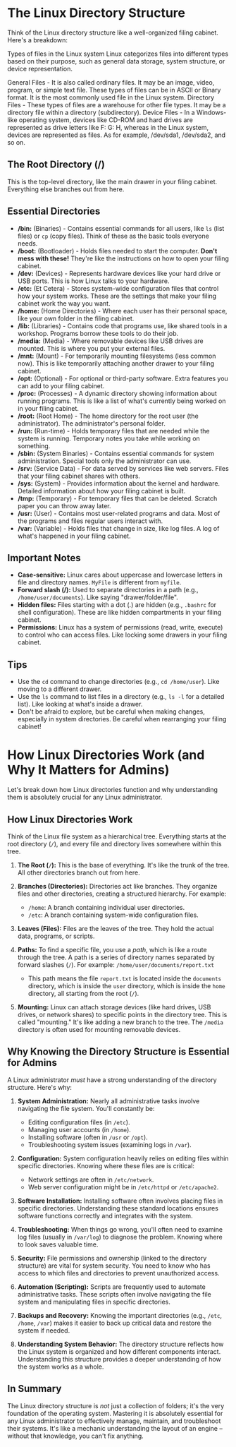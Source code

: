 # The Linux Directory Structure

Think of the Linux directory structure like a well-organized filing cabinet. Here's a breakdown:

Types of files in the Linux system
Linux categorizes files into different types based on their purpose, such as general data storage, system structure, or device representation.

General Files - It is also called ordinary files. It may be an image, video, program, or simple text file. These types of files can be in ASCII or Binary format. It is the most commonly used file in the Linux system.
Directory Files - These types of files are a warehouse for other file types. It may be a directory file within a directory (subdirectory).
Device Files - In a Windows-like operating system, devices like CD-ROM and hard drives are represented as drive letters like F: G: H, whereas in the Linux system, devices are represented as files. As for example, /dev/sda1, /dev/sda2, and so on.

## The Root Directory (/)

This is the top-level directory, like the main drawer in your filing cabinet. Everything else branches out from here.

## Essential Directories

*   **/bin:** (Binaries) - Contains essential commands for all users, like `ls` (list files) or `cp` (copy files).  Think of these as the basic tools everyone needs.
*   **/boot:** (Bootloader) - Holds files needed to start the computer.  **Don't mess with these!**  They're like the instructions on how to open your filing cabinet.
*   **/dev:** (Devices) - Represents hardware devices like your hard drive or USB ports.  This is how Linux talks to your hardware.
*   **/etc:** (Et Cetera) - Stores system-wide configuration files that control how your system works.  These are the settings that make your filing cabinet work the way you want.
*   **/home:** (Home Directories) - Where each user has their personal space, like your own folder in the filing cabinet.
*   **/lib:** (Libraries) - Contains code that programs use, like shared tools in a workshop.  Programs borrow these tools to do their job.
*   **/media:** (Media) - Where removable devices like USB drives are mounted.  This is where you put your external files.
*   **/mnt:** (Mount) - For temporarily mounting filesystems (less common now).  This is like temporarily attaching another drawer to your filing cabinet.
*   **/opt:** (Optional) - For optional or third-party software.  Extra features you can add to your filing cabinet.
*   **/proc:** (Processes) - A dynamic directory showing information about running programs.  This is like a list of what's currently being worked on in your filing cabinet.
*   **/root:** (Root Home) - The home directory for the root user (the administrator).  The administrator's personal folder.
*   **/run:** (Run-time) - Holds temporary files that are needed while the system is running.  Temporary notes you take while working on something.
*   **/sbin:** (System Binaries) - Contains essential commands for system administration.  Special tools only the administrator can use.
*   **/srv:** (Service Data) - For data served by services like web servers.  Files that your filing cabinet shares with others.
*   **/sys:** (System) - Provides information about the kernel and hardware.  Detailed information about how your filing cabinet is built.
*   **/tmp:** (Temporary) - For temporary files that can be deleted.  Scratch paper you can throw away later.
*   **/usr:** (User) - Contains most user-related programs and data.  Most of the programs and files regular users interact with.
*   **/var:** (Variable) - Holds files that change in size, like log files.  A log of what's happened in your filing cabinet.

## Important Notes

*   **Case-sensitive:** Linux cares about uppercase and lowercase letters in file and directory names.  `MyFile` is different from `myfile`.
*   **Forward slash (/):** Used to separate directories in a path (e.g., `/home/user/documents`).  Like saying "drawer/folder/file".
*   **Hidden files:** Files starting with a dot (.) are hidden (e.g., `.bashrc` for shell configuration).  These are like hidden compartments in your filing cabinet.
*   **Permissions:** Linux has a system of permissions (read, write, execute) to control who can access files.  Like locking some drawers in your filing cabinet.

## Tips

*   Use the `cd` command to change directories (e.g., `cd /home/user`).  Like moving to a different drawer.
*   Use the `ls` command to list files in a directory (e.g., `ls -l` for a detailed list).  Like looking at what's inside a drawer.
*   Don't be afraid to explore, but be careful when making changes, especially in system directories.  Be careful when rearranging your filing cabinet!

# How Linux Directories Work (and Why It Matters for Admins)

Let's break down how Linux directories function and why understanding them is absolutely crucial for any Linux administrator.

## How Linux Directories Work

Think of the Linux file system as a hierarchical tree.  Everything starts at the root directory (`/`), and every file and directory lives somewhere within this tree.

1.  **The Root (`/`):** This is the base of everything. It's like the trunk of the tree.  All other directories branch out from here.

2.  **Branches (Directories):** Directories act like branches. They organize files and other directories, creating a structured hierarchy. For example:
    *   `/home`:  A branch containing individual user directories.
    *   `/etc`: A branch containing system-wide configuration files.

3.  **Leaves (Files):** Files are the leaves of the tree. They hold the actual data, programs, or scripts.

4.  **Paths:** To find a specific file, you use a *path*, which is like a route through the tree. A path is a series of directory names separated by forward slashes (`/`).  For example: `/home/user/documents/report.txt`
    *   This path means the file `report.txt` is located inside the `documents` directory, which is inside the `user` directory, which is inside the `home` directory, all starting from the root (`/`).

5.  **Mounting:** Linux can attach storage devices (like hard drives, USB drives, or network shares) to specific points in the directory tree. This is called "mounting." It's like adding a new branch to the tree.  The `/media` directory is often used for mounting removable devices.

## Why Knowing the Directory Structure is Essential for Admins

A Linux administrator *must* have a strong understanding of the directory structure. Here's why:

1.  **System Administration:**  Nearly all administrative tasks involve navigating the file system.  You'll constantly be:
    *   Editing configuration files (in `/etc`).
    *   Managing user accounts (in `/home`).
    *   Installing software (often in `/usr` or `/opt`).
    *   Troubleshooting system issues (examining logs in `/var`).

2.  **Configuration:** System configuration heavily relies on editing files within specific directories.  Knowing where these files are is critical:
    *   Network settings are often in `/etc/network`.
    *   Web server configuration might be in `/etc/httpd` or `/etc/apache2`.

3.  **Software Installation:** Installing software often involves placing files in specific directories.  Understanding these standard locations ensures software functions correctly and integrates with the system.

4.  **Troubleshooting:** When things go wrong, you'll often need to examine log files (usually in `/var/log`) to diagnose the problem.  Knowing where to look saves valuable time.

5.  **Security:** File permissions and ownership (linked to the directory structure) are vital for system security. You need to know who has access to which files and directories to prevent unauthorized access.

6.  **Automation (Scripting):** Scripts are frequently used to automate administrative tasks. These scripts often involve navigating the file system and manipulating files in specific directories.

7.  **Backups and Recovery:** Knowing the important directories (e.g., `/etc`, `/home`, `/var`) makes it easier to back up critical data and restore the system if needed.

8.  **Understanding System Behavior:** The directory structure reflects how the Linux system is organized and how different components interact.  Understanding this structure provides a deeper understanding of how the system works as a whole.

## In Summary

The Linux directory structure is *not* just a collection of folders; it's the very foundation of the operating system.  Mastering it is absolutely essential for any Linux administrator to effectively manage, maintain, and troubleshoot their systems.  It's like a mechanic understanding the layout of an engine – without that knowledge, you can't fix anything.
